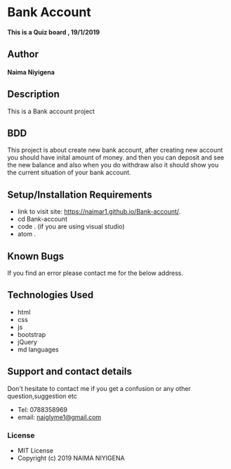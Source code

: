 # Bank Account
#### This is a Quiz board , 19/1/2019
## Author
#### **Naima Niyigena**
## Description
This is a Bank account project
## BDD
This project is about create new bank account, after creating new account you should have inital amount of money. and then you can deposit and see the new balance and also when you do withdraw also it should show you the current situation of your bank account.
## Setup/Installation Requirements
* link to visit site: https://naimar1.github.io/Bank-account/.
* cd Bank-account
* code . (if you are using visual studio)
* atom .
## Known Bugs
If you find an error please contact me for the below address.
## Technologies Used
 * html 
 * css 
 * js 
 * bootstrap 
 * jQuery 
 * md languages
## Support and contact details
Don't hesitate to contact me if you get a confusion or any other question,suggestion etc
* Tel: 0788358969
* email: naiglyme1@gmail.com
### License
* MIT License
* Copyright (c) 2019 NAIMA NIYIGENA